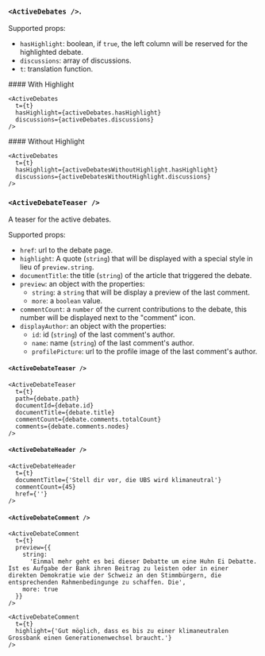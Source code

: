 ### `<ActiveDebates />`.

Supported props:
- `hasHighlight`: boolean, if `true`, the left column will be reserved for the highlighted debate.
- `discussions`: array of discussions.
- `t`: translation function.

#### With Highlight

```react|span-6
<ActiveDebates
  t={t}
  hasHighlight={activeDebates.hasHighlight}
  discussions={activeDebates.discussions}
/>
```
#### Without Highlight
```react|span-6
<ActiveDebates
  t={t}
  hasHighlight={activeDebatesWithoutHighlight.hasHighlight}
  discussions={activeDebatesWithoutHighlight.discussions}
/>
```

### `<ActiveDebateTeaser />`
A teaser for the active debates.

Supported props:
- `href`: url to the debate page.
- `highlight`: A quote (`string`) that will be displayed with a special style in lieu of `preview.string`.
- `documentTitle`: the title (`string`) of the article that triggered the debate.
- `preview`: an object with the properties:
  - `string`: a `string` that will be display a preview of the last comment.
  - `more`: a `boolean` value.
- `commentCount`: a `number` of the current contributions to the debate, this number will be displayed next to the "comment" icon.
- `displayAuthor`: an object with the properties:
  - `id`: id (`string`) of the last comment's author.
  - `name`: name (`string`) of the last comment's author.
  - `profilePicture`: url to the profile image of the last comment's author.





#### `<ActiveDebateTeaser />`

```react|span-3
<ActiveDebateTeaser
  t={t}
  path={debate.path}
  documentId={debate.id}
  documentTitle={debate.title}
  commentCount={debate.comments.totalCount}
  comments={debate.comments.nodes}
/>
```

#### `<ActiveDebateHeader />`

```react|span-3
<ActiveDebateHeader
  t={t}
  documentTitle={'Stell dir vor, die UBS wird klimaneutral'}
  commentCount={45}
  href={''}
/>
```
#### `<ActiveDebateComment />`

```react|span-3
<ActiveDebateComment
  t={t}
  preview={{
    string:
      'Einmal mehr geht es bei dieser Debatte um eine Huhn Ei Debatte. Ist es Aufgabe der Bank ihren Beitrag zu leisten oder in einer direkten Demokratie wie der Schweiz an den Stimmbürgern, die entsprechenden Rahmenbedingunge zu schaffen. Die',
    more: true
  }}
/>
```
```react|span-3
<ActiveDebateComment
  t={t}
  highlight={'Gut möglich, dass es bis zu einer klimaneutralen Grossbank einen Generationenwechsel braucht.'}
/>
```
